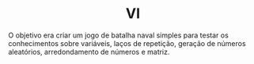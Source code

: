<h1 align="center" text-weigth="bold">VI</h1>
<p>O objetivo era criar um jogo de batalha naval simples para testar os conhecimentos sobre variáveis, laços de repetição, geração de números aleatórios, arredondamento de números e matriz.</p>